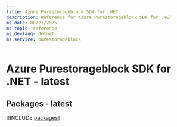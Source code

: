 ```yaml
---
title: Azure Purestorageblock SDK for .NET
description: Reference for Azure Purestorageblock SDK for .NET
ms.date: 08/21/2025
ms.topic: reference
ms.devlang: dotnet
ms.service: purestorageblock
---
```

# Azure Purestorageblock SDK for .NET - latest
## Packages - latest
[!INCLUDE [packages](purestorageblock-index.md)]